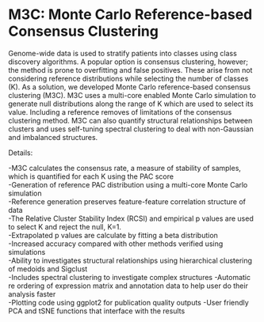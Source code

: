 # M3C: Monte Carlo Reference-based Consensus Clustering

Genome-wide data is used to stratify patients into classes using class discovery algorithms. A popular option is consensus clustering, however; the method is prone to overfitting and false positives. These arise from not considering reference distributions while selecting the number of classes (K). As a solution, we developed Monte Carlo reference-based consensus clustering (M3C). M3C uses a multi-core enabled Monte Carlo simulation to generate null distributions along the range of K which are used to select its value. Including a reference removes of limitations of the consensus clustering method. M3C can also quantify structural relationships between clusters and uses self-tuning spectral clustering to deal with non-Gaussian and imbalanced structures.

Details:  
  
-M3C calculates the consensus rate, a measure of stability of samples, which is quantified for each K using the PAC score  
-Generation of reference PAC distribution using a multi-core Monte Carlo simulation  
-Reference generation preserves feature-feature correlation structure of data  
-The Relative Cluster Stability Index (RCSI) and empirical p values are used to select K and reject the null, K=1.   
-Extrapolated p values are calculate by fitting a beta distribution  
-Increased accuracy compared with other methods verified using simulations  
-Ability to investigates structural relationships using hierarchical clustering of medoids and Sigclust  
-Includes spectral clustering to investigate complex structures
-Automatic re ordering of expression matrix and annotation data to help user do their analysis faster  
-Plotting code using ggplot2 for publication quality outputs
-User friendly PCA and tSNE functions that interface with the results

